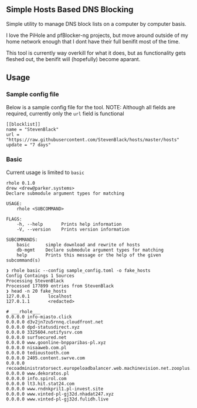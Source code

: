 ## Simple Hosts Based DNS Blocking

Simple utility to manage DNS block lists on a computer by computer basis.

I love the PiHole and pfBlocker-ng projects, but move around outside of my home network enough that I dont have their full benifit most of the time.

This tool is currently way overkill for what it does, but as functionality gets fleshed out, the benifit will (hopefully) become aparant.

## Usage

### Sample config file

Below is a sample config file for the tool.
NOTE: Although all fields are required, currently only the `url` field is functional

```
[[blocklist]]
name = "StevenBlack"
url = "https://raw.githubusercontent.com/StevenBlack/hosts/master/hosts"
update = "7 days"
```

### Basic

Current usage is limited to `basic`

```
rhole 0.1.0
drew <drew@parker.systems>
Declare submodule argument types for matching

USAGE:
    rhole <SUBCOMMAND>

FLAGS:
    -h, --help       Prints help information
    -V, --version    Prints version information

SUBCOMMANDS:
    basic      simple download and rewrite of hosts
    db-mgmt    Declare submodule argument types for matching
    help       Prints this message or the help of the given subcommand(s)
```

```
❯ rhole basic --config sample_config.toml -o fake_hosts
Config Contaings 1 Sources
Processing StevenBlack
Processed 177899 entries from StevenBlack
❯ head -n 20 fake_hosts
127.0.0.1       localhost
127.0.1.1       <redacted>

# ___rhole___
0.0.0.0 info-miasto.click
0.0.0.0 d3v2jn7zu5rnnq.cloudfront.net
0.0.0.0 dpd-statusdirect.xyz
0.0.0.0 3325604.notifysrv.com
0.0.0.0 surfsecured.net
0.0.0.0 www.goonline-bnpparibas-pl.xyz
0.0.0.0 nisaaweb.com.pl
0.0.0.0 tedioustooth.com
0.0.0.0 2405.content.swrve.com
0.0.0.0 recoadministratorsect.europeloadbalancer.web.machinevision.net.zooplus.it
0.0.0.0 www.dekoratos.pl
0.0.0.0 info.spirol.com
0.0.0.0 lt3.hit.stat24.com
0.0.0.0 www.rndnkpril1.pl-invest.site
0.0.0.0 www.vinted-pl-gj32d.nhadat247.xyz
0.0.0.0 www.vinted-pl-gj32d.fulidh.live
```
